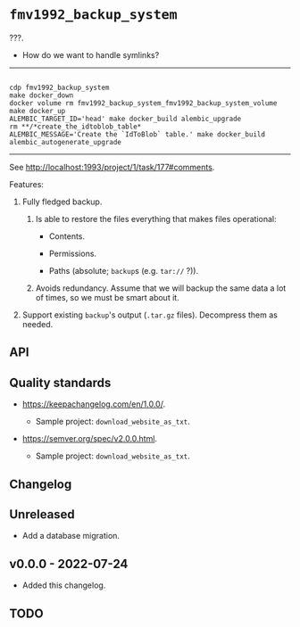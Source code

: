 # `fmv1992_backup_system`

???.

*   How do we want to handle symlinks?

* * *

```

cdp fmv1992_backup_system
make docker_down
docker volume rm fmv1992_backup_system_fmv1992_backup_system_volume
make docker_up
ALEMBIC_TARGET_ID='head' make docker_build alembic_upgrade
rm **/*create_the_idtoblob_table*
ALEMBIC_MESSAGE='Create the `IdToBlob` table.' make docker_build alembic_autogenerate_upgrade
```

* * *

See <http://localhost:1993/project/1/task/177#comments>.

Features:

1.  Fully fledged backup.

    1.  Is able to restore the files everything that makes files operational:

        *   Contents.

        *   Permissions.

        *   Paths (absolute; `backup`s (e.g. `tar://` ?)).

    1.  Avoids redundancy. Assume that we will backup the same data a lot of times, so we must be smart about it.

1.  Support existing `backup`'s output (`.tar.gz` files). Decompress them as needed.

## API

## Quality standards

*   <https://keepachangelog.com/en/1.0.0/>.

    *   Sample project: `download_website_as_txt`.

*   <https://semver.org/spec/v2.0.0.html>.

    *   Sample project: `download_website_as_txt`.

## Changelog

<!-- `comm3ab5c17`: For a full changelog example. -->

## Unreleased

*   Add a database migration.

## v0.0.0 - 2022-07-24

*   Added this changelog.

## TODO
